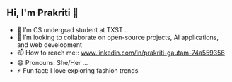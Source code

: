 ## Hi, I'm Prakriti 👋

- 🔭 I’m CS undergrad student at TXST ...
- 👯 I’m looking to collaborate on open-source projects, AI applications, and web development 
- 📫 How to reach me:: www.linkedin.com/in/prakriti-gautam-74a559356
- 😄 Pronouns: She/Her ...
- ⚡ Fun fact: I love exploring fashion trends
  
